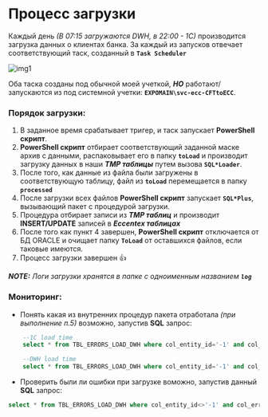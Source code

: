 # Процесс загрузки

  Каждый день _(В 07:15 загружаются DWH, в 22:00 - 1С)_ производится загрузка данных о клиентах банка. За каждый из запусков отвечает соответствующий таск, созданный в **`Task Scheduler`**

  ![img1](https://github.com/CrappyCodeMaker/ECCENTEX-KNOWLEGE/blob/main/Content/1%20Start%20work/1.2%20Load%20from%20CSV/IMG/1.png?raw=true)

  Оба таска созданы под обычной моей учеткой, **_НО_**  работают/запускаются из под системной учетки: **`EXPOMAIN\svc-ecc-CFTtoECC`**.

### Порядок загрузки:

  1. В заданное время срабатывает тригер, и таск запускает **PowerShell скрипт**.
  2. **PowerShell скрипт** отбирает соответствующий заданной маске архив с данными, распаковывает его в папку **`toLoad`** и производит загрузку данных в наши **_TMP таблицы_** путем вызова **`SQL*Loader`**.
  3. После того, как данные из файла были загружены в соответствующую таблицу, файл из **`toLoad`** перемещается в папку **`processed`**
  4. После загрузки всех файлов **PowerShell скрипт** запускает **`SQL*Plus`**, вызывающий пакет с процедурой загрузки.
  5. Процедура отбирает записи из **_TMP таблиц_** и производит **INSERT/UPDATE** записей в **_Eccentex таблицах_**
  6. После того как пункт 4 завершен, **PowerShell скрипт** отключается от БД ORACLE и очищает папку **`ToLoad`** от оставшихся файлов, если таковые имеются.
  7. Процесс загрузки завершен 👍

  **_NOTE:_** _Логи загрузки хранятся в папке с одноименным названием **`log`**_

### Мониторинг:

  * Понять какая из внутренних процедур пакета отработала _(при выполнение п.5)_ возможно, запустив **SQL** запрос:
```SQL
    --1C load time
    select * from TBL_ERRORS_LOAD_DWH where col_entity_id='-1' and col_error like '1C%' order by col_created desc;

    --DWH load time
    select * from TBL_ERRORS_LOAD_DWH where col_entity_id='-1' and col_error like 'DWH%' order by col_created desc;
```

 * Проверить были ли ошибки при загрузке воможно, запустив данный **SQL** запрос:
 ```SQL
 select * from TBL_ERRORS_LOAD_DWH where col_entity_id<>'-1' and col_error not like '%not found%' order by col_created desc
 ```